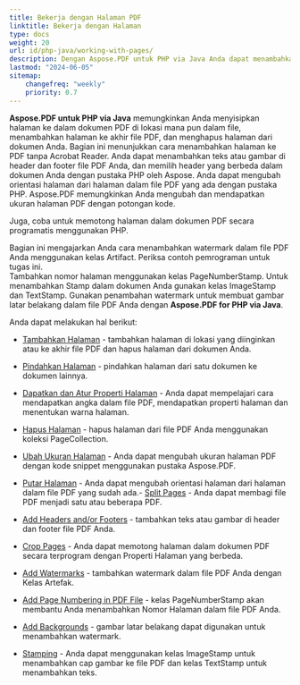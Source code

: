 ```yaml
---
title: Bekerja dengan Halaman PDF 
linktitle: Bekerja dengan Halaman
type: docs
weight: 20
url: id/php-java/working-with-pages/
description: Dengan Aspose.PDF untuk PHP via Java Anda dapat menambahkan halaman, menambahkan header dan footer, menambahkan watermark ke dalam file PDF Anda. Bagian ini menjelaskan kepada Anda semua detail tentang topik ini. 
lastmod: "2024-06-05"
sitemap:
    changefreq: "weekly"
    priority: 0.7
---
```


**Aspose.PDF untuk PHP via Java** memungkinkan Anda menyisipkan halaman ke dalam dokumen PDF di lokasi mana pun dalam file, menambahkan halaman ke akhir file PDF, dan menghapus halaman dari dokumen Anda. Bagian ini menunjukkan cara menambahkan halaman ke PDF tanpa Acrobat Reader. Anda dapat menambahkan teks atau gambar di header dan footer file PDF Anda, dan memilih header yang berbeda dalam dokumen Anda dengan pustaka PHP oleh Aspose. Anda dapat mengubah orientasi halaman dari halaman dalam file PDF yang ada dengan pustaka PHP. Aspose.PDF memungkinkan Anda mengubah dan mendapatkan ukuran halaman PDF dengan potongan kode.

Juga, coba untuk memotong halaman dalam dokumen PDF secara programatis menggunakan PHP.

Bagian ini mengajarkan Anda cara menambahkan watermark dalam file PDF Anda menggunakan kelas Artifact.
 Periksa contoh pemrograman untuk tugas ini.  
Tambahkan nomor halaman menggunakan kelas PageNumberStamp. Untuk menambahkan Stamp dalam dokumen Anda gunakan kelas ImageStamp dan TextStamp. Gunakan penambahan watermark untuk membuat gambar latar belakang dalam file PDF Anda dengan **Aspose.PDF for PHP via Java**.

Anda dapat melakukan hal berikut:

- [Tambahkan Halaman](/pdf/php-java/add-pages/) - tambahkan halaman di lokasi yang diinginkan atau ke akhir file PDF dan hapus halaman dari dokumen Anda.
- [Pindahkan Halaman](/pdf/php-java/move-pages/) - pindahkan halaman dari satu dokumen ke dokumen lainnya.
- [Dapatkan dan Atur Properti Halaman](/pdf/php-java/get-and-set-page-properties/) - Anda dapat mempelajari cara mendapatkan angka dalam file PDF, mendapatkan properti halaman dan menentukan warna halaman.
- [Hapus Halaman](/pdf/php-java/delete-pages/) - hapus halaman dari file PDF Anda menggunakan koleksi PageCollection.
- [Ubah Ukuran Halaman](/pdf/php-java/change-page-size) - Anda dapat mengubah ukuran halaman PDF dengan kode snippet menggunakan pustaka Aspose.PDF.

- [Putar Halaman](/pdf/php-java/rotate-pages/) - Anda dapat mengubah orientasi halaman dari halaman dalam file PDF yang sudah ada.- [Split Pages](/pdf/php-java/split-document/) - Anda dapat membagi file PDF menjadi satu atau beberapa PDF.
- [Add Headers and/or Footers](/pdf/php-java/add-headers-and-footers-of-pdf-file/) - tambahkan teks atau gambar di header dan footer file PDF Anda.
- [Crop Pages](/pdf/php-java/crop-pages/) - Anda dapat memotong halaman dalam dokumen PDF secara terprogram dengan Properti Halaman yang berbeda.
- [Add Watermarks](/pdf/php-java/add-watermarks/) - tambahkan watermark dalam file PDF Anda dengan Kelas Artefak.
- [Add Page Numbering in PDF File](/pdf/php-java/add-page-number/) - kelas PageNumberStamp akan membantu Anda menambahkan Nomor Halaman dalam file PDF Anda.
- [Add Backgrounds](/pdf/php-java/add-backgrounds/) - gambar latar belakang dapat digunakan untuk menambahkan watermark.
- [Stamping](/pdf/php-java/stamping/) - Anda dapat menggunakan kelas ImageStamp untuk menambahkan cap gambar ke file PDF dan kelas TextStamp untuk menambahkan teks.